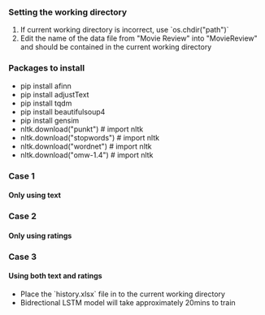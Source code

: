 ### Setting the working directory

<ol>
    <li>If current working directory is incorrect, use `os.chdir("path")`</li>
    <li>Edit the name of the data file from "Movie Review" into "MovieReview" and should be contained in the current working directory</li>
</ol>

### Packages to install

<ul>
    <li>pip install afinn</li>
    <li>pip install adjustText</li>
    <li>pip install tqdm</li>
    <li>pip install beautifulsoup4</li>
    <li>pip install gensim</li>
    <li>nltk.download("punkt") # import nltk</li>
    <li>nltk.download("stopwords") # import nltk</li> 
    <li>nltk.download("wordnet") # import nltk</li> 
    <li>nltk.download("omw-1.4") # import nltk</li> 
</ul>

### Case 1

#### Only using text

### Case 2

#### Only using ratings

### Case 3

#### Using both text and ratings

<ul>
    <li>Place the `history.xlsx` file in to the current working directory</li>
    <li>Bidrectional LSTM model will take approximately 20mins to train</li>
</ul>
